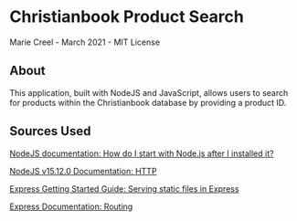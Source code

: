 # Christianbook Product Search

Marie Creel - March 2021 - MIT License

## About

This application, built with NodeJS and JavaScript, allows users to search for
products within the Christianbook database by providing a product ID.

## Sources Used

[NodeJS documentation: How do I start with Node.js after I installed it?](https://nodejs.org/en/docs/guides/getting-started-guide/)

[NodeJS v15.12.0 Documentation: HTTP](https://nodejs.org/api/http.html#http_class_http_server)

[Express Getting Started Guide: Serving static files in Express](https://expressjs.com/en/starter/static-files.html)

[Express Documentation: Routing](https://expressjs.com/en/guide/routing.html)
